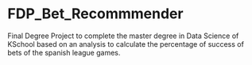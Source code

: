 # FDP_Bet_Recommmender
Final Degree Project to complete the master degree in Data Science of KSchool based on an analysis to calculate the percentage of success of bets of the spanish league games.
